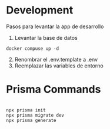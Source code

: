 # Development

Pasos para levantar la app de desarrollo

1. Levantar la base de datos

```
docker compuse up -d

```

2. Renombrar el .env.template a .env
3. Reemplazar las variables de entorno

# Prisma Commands

```

npx prisma init
npx prisma migrate dev
npx prisma generate

```
